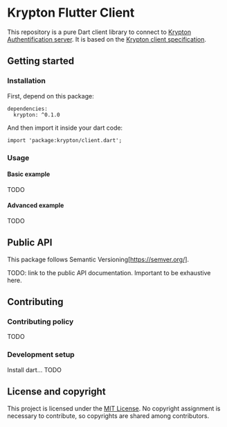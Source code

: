 # Krypton Flutter Client

This repository is a pure Dart client library to connect to [Krypton Authentification server](https://github.com/krypton-org/krypton-auth).
It is based on the [Krypton client specification](https://github.com/krypton-org/krypton-drafts/tree/master/client).

## Getting started

### Installation

First, depend on this package:

```
dependencies:
  krypton: ^0.1.0
```

And then import it inside your dart code:

```
import 'package:krypton/client.dart';
```

### Usage

#### Basic example

TODO

#### Advanced example

TODO

## Public API

This package follows Semantic Versioning[https://semver.org/].

TODO: link to the public API documentation. Important to be exhaustive here.

## Contributing

### Contributing policy

TODO

### Development setup

Install dart...
TODO

## License and copyright

This project is licensed under the [MIT License](LICENSE).
No copyright assignment is necessary to contribute, so copyrights are shared among contributors.
